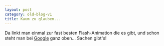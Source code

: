 ```yaml
---
layout: post
category: old-blog-v1
title: Kaum zu glauben...
---
```


Da linkt man einmal zur fast besten Flash-Animation die es gibt, und schon steht man bei [Google](http://www.google.de/search?q=singinghorses) ganz oben... Sachen gibt's!
